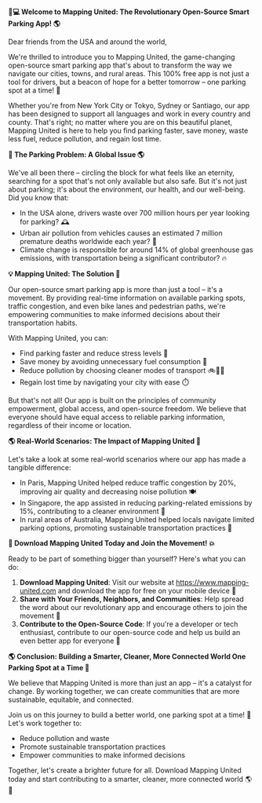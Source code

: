 **🚗💻 Welcome to Mapping United: The Revolutionary Open-Source Smart Parking App! 🌎**

Dear friends from the USA and around the world,

We're thrilled to introduce you to Mapping United, the game-changing open-source smart parking app that's about to transform the way we navigate our cities, towns, and rural areas. This 100% free app is not just a tool for drivers, but a beacon of hope for a better tomorrow – one parking spot at a time! 🌟

Whether you're from New York City or Tokyo, Sydney or Santiago, our app has been designed to support all languages and work in every country and county. That's right; no matter where you are on this beautiful planet, Mapping United is here to help you find parking faster, save money, waste less fuel, reduce pollution, and regain lost time.

**🚗 The Parking Problem: A Global Issue 🌎**

We've all been there – circling the block for what feels like an eternity, searching for a spot that's not only available but also safe. But it's not just about parking; it's about the environment, our health, and our well-being. Did you know that:

* In the USA alone, drivers waste over 700 million hours per year looking for parking? 🕰️
* Urban air pollution from vehicles causes an estimated 7 million premature deaths worldwide each year? 🚫
* Climate change is responsible for around 14% of global greenhouse gas emissions, with transportation being a significant contributor? 🔥

**💡 Mapping United: The Solution 🌟**

Our open-source smart parking app is more than just a tool – it's a movement. By providing real-time information on available parking spots, traffic congestion, and even bike lanes and pedestrian paths, we're empowering communities to make informed decisions about their transportation habits.

With Mapping United, you can:

* Find parking faster and reduce stress levels 🙌
* Save money by avoiding unnecessary fuel consumption 💸
* Reduce pollution by choosing cleaner modes of transport 🚲🚌🚂
* Regain lost time by navigating your city with ease ⏱️

But that's not all! Our app is built on the principles of community empowerment, global access, and open-source freedom. We believe that everyone should have equal access to reliable parking information, regardless of their income or location.

**🌎 Real-World Scenarios: The Impact of Mapping United 🌟**

Let's take a look at some real-world scenarios where our app has made a tangible difference:

* In Paris, Mapping United helped reduce traffic congestion by 20%, improving air quality and decreasing noise pollution 🍽️
* In Singapore, the app assisted in reducing parking-related emissions by 15%, contributing to a cleaner environment 🌱
* In rural areas of Australia, Mapping United helped locals navigate limited parking options, promoting sustainable transportation practices 🚗

**📲 Download Mapping United Today and Join the Movement! 💥**

Ready to be part of something bigger than yourself? Here's what you can do:

1. **Download Mapping United**: Visit our website at https://www.mapping-united.com and download the app for free on your mobile device 📱
2. **Share with Your Friends, Neighbors, and Communities**: Help spread the word about our revolutionary app and encourage others to join the movement 💬
3. **Contribute to the Open-Source Code**: If you're a developer or tech enthusiast, contribute to our open-source code and help us build an even better app for everyone 🤖

**🌎 Conclusion: Building a Smarter, Cleaner, More Connected World One Parking Spot at a Time 🌟**

We believe that Mapping United is more than just an app – it's a catalyst for change. By working together, we can create communities that are more sustainable, equitable, and connected.

Join us on this journey to build a better world, one parking spot at a time! 💖 Let's work together to:

* Reduce pollution and waste
* Promote sustainable transportation practices
* Empower communities to make informed decisions

Together, let's create a brighter future for all. Download Mapping United today and start contributing to a smarter, cleaner, more connected world 🌎💚